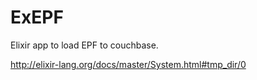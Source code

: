 ExEPF
=====

Elixir app to load EPF to couchbase.

http://elixir-lang.org/docs/master/System.html#tmp_dir/0
